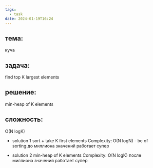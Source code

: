 ```yaml
---
tags:
  - task
date: 2024-01-19T16:24
---
```

## тема:
куча
## задача:
find top K largest elements
## решение: 
min-heap of K elements
## сложность:
O(N logK)


- solution 1
sort + take K first elements
Complexity: O(N logN) - bc of sorting
до миллиона значений работает супер

- solution 2
min-heap of K elements
Complexity: O(N logK)
после миллиона значений работает супер